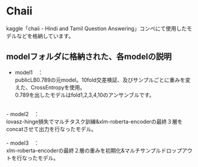 # Chaii
kaggle「chaii - Hindi and Tamil Question Answering」コンペにて使用したモデルなどを格納しています。

## modelフォルダに格納された、各modelの説明
- model1　：<br>
publicLB0.789の元model。10fold交差検証、及びサンプルごとに重みを変えた、CrossEntropyを使用。<br>
0.789を出したモデルはfold1,2,3,4,10のアンサンブルです。<br>
<br>
- model2　：<br>
lovasz-hinge損失でマルチタスク訓練&xlm-roberta-encoderの最終３層をconcatさせて出力を行なったモデル。<br>
<br>
- model3　：<br>
xlm-roberta-encoderの最終２層の重みを初期化&マルチサンプルドロップアウトを行なったモデル。<br>

